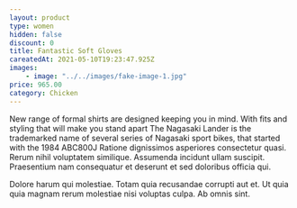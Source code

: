 ```yaml
---
layout: product
type: women
hidden: false
discount: 0
title: Fantastic Soft Gloves
careatedAt: 2021-05-10T19:23:47.925Z
images:
    - image: "../../images/fake-image-1.jpg"
price: 965.00
category: Chicken
---
```

New range of formal shirts are designed keeping you in mind. With fits and styling that will make you stand apart
The Nagasaki Lander is the trademarked name of several series of Nagasaki sport bikes, that started with the 1984 ABC800J
Ratione dignissimos asperiores consectetur quasi. Rerum nihil voluptatem similique. Assumenda incidunt ullam suscipit. Praesentium nam consequatur et deserunt et sed doloribus officia qui.
 Dolore harum qui molestiae. Totam quia recusandae corrupti aut et. Ut quia quia magnam rerum molestiae nisi voluptas culpa. Ab omnis sint.
